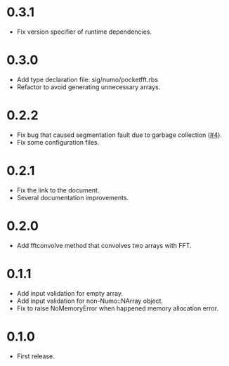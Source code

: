 # 0.3.1
- Fix version specifier of runtime dependencies.

# 0.3.0
- Add type declaration file: sig/numo/pocketfft.rbs
- Refactor to avoid generating unnecessary arrays.

# 0.2.2
- Fix bug that caused segmentation fault due to garbage collection ([#4](https://github.com/yoshoku/numo-pocketfft/pull/4)).
- Fix some configuration files.

# 0.2.1
- Fix the link to the document.
- Several documentation improvements.

# 0.2.0
- Add fftconvolve method that convolves two arrays with FFT.

# 0.1.1
- Add input validation for empty array.
- Add input validation for non-Numo::NArray object.
- Fix to raise NoMemoryError when happened memory allocation error.

# 0.1.0
- First release.

